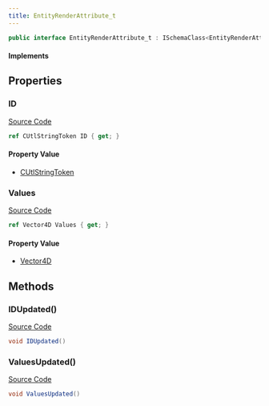 ```yaml
---
title: EntityRenderAttribute_t
---
```


```csharp
public interface EntityRenderAttribute_t : ISchemaClass<EntityRenderAttribute_t>, ISchemaField, ISchemaClass, INativeHandle
```

#### Implements

## Properties

### ID

[Source Code](https://github.com/swiftly-solution/swiftlys2/blob/beta/managed/src/SwiftlyS2.Generated/Schemas/Interfaces/EntityRenderAttribute_t.cs#L16)

```csharp
ref CUtlStringToken ID { get; }
```

#### Property Value

- [CUtlStringToken](/docs/api/shared/natives/cutlstringtoken)

### Values

[Source Code](https://github.com/swiftly-solution/swiftlys2/blob/beta/managed/src/SwiftlyS2.Generated/Schemas/Interfaces/EntityRenderAttribute_t.cs#L18)

```csharp
ref Vector4D Values { get; }
```

#### Property Value

- [Vector4D](/docs/api/shared/natives/vector4d)

## Methods

### IDUpdated()

[Source Code](https://github.com/swiftly-solution/swiftlys2/blob/beta/managed/src/SwiftlyS2.Generated/Schemas/Interfaces/EntityRenderAttribute_t.cs#L20)

```csharp
void IDUpdated()
```

### ValuesUpdated()

[Source Code](https://github.com/swiftly-solution/swiftlys2/blob/beta/managed/src/SwiftlyS2.Generated/Schemas/Interfaces/EntityRenderAttribute_t.cs#L21)

```csharp
void ValuesUpdated()
```

